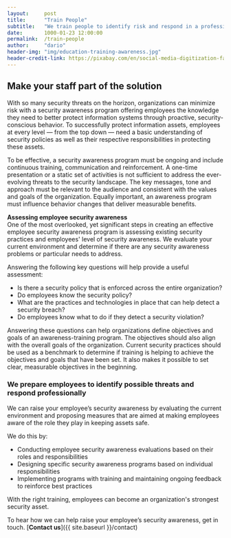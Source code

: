 ```yaml
---
layout:     post
title:      "Train People"
subtitle:   "We train people to identify risk and respond in a professional manner."
date:       1000-01-23 12:00:00
permalink:  /train-people
author:     "dario"
header-img: "img/education-training-awareness.jpg"
header-credit-link: https://pixabay.com/en/social-media-digitization-faces-2528410/
---
```


## Make your staff part of the solution
With so many security threats on the horizon, organizations can minimize risk with a security awareness program offering employees the knowledge they need to better protect information systems through proactive, security-conscious behavior. To successfully protect information assets, employees at every level — from the top down — need a basic understanding of security policies as well as their respective responsibilities in protecting these assets.

To be effective, a security awareness program must be ongoing and include continuous training, communication and reinforcement. A one-time presentation or a static set of activities is not sufficient to address the ever-evolving threats to the security landscape. The key messages, tone and approach must be relevant to the audience and consistent with the values and goals of the organization. Equally important, an awareness program must influence behavior changes that deliver measurable benefits.

**Assessing employee security awareness**  
One of the most overlooked, yet significant steps in creating an effective employee security awareness program is assessing existing security practices and employees' level of security awareness. We evaluate your current environment and determine if there are any security awareness problems or particular needs to address.  

Answering the following key questions will help provide a useful assessment:  

* Is there a security policy that is enforced across the entire organization?
* Do employees know the security policy?
* What are the practices and technologies in place that can help detect a security breach?
* Do employees know what to do if they detect a security violation?

Answering these questions can help organizations define objectives and goals of an awareness-training program. The objectives should also align with the overall goals of the organization. Current security practices should be used as a benchmark to determine if training is helping to achieve the objectives and goals that have been set. It also makes it possible to set clear, measurable objectives in the beginning.

### We prepare employees to identify possible threats and respond professionally
We can raise your employee’s security awareness by evaluating the current environment and proposing measures that are aimed at making employees aware of the role they play in keeping assets safe.

We do this by:

* Conducting employee security awareness evaluations based on their roles and responsibilities
* Designing specific security awareness programs based on individual responsibilities
* Implementing programs with training and maintaining ongoing feedback to reinforce best practices

With the right training, employees can become an organization's strongest security asset.

To hear how we can help raise your employee’s security awareness, get in touch. [**Contact us**]({{ site.baseurl }}/contact)
